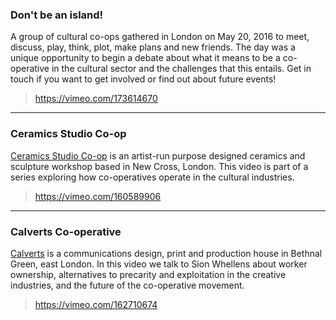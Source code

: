 <!-- 
Stories should be formatted as follows:

### Name of Cooperative
<BLANK LINE>
One paragraph of description
<BLANK LINE>
> Link to video on vimeo (i.e https://vimeo.com/156875935)
<BLANK LINE>

---

### Name of Cooperative
<BLANK LINE>
One paragraph of description
<BLANK LINE>
> Link to video on vimeo (i.e https://vimeo.com/156875935)
<BLANK LINE>

--------------------------   ADD STORIES BELOW ---------------------------
-->
### Don't be an island!

A group of cultural co-ops gathered in London on May 20, 2016 to meet, discuss, play, think, plot, make plans and new friends. The day was a unique opportunity to begin a debate about what it means to be a co-operative in the cultural sector and the challenges that this entails. Get in touch if you want to get involved or find out about future events!

> https://vimeo.com/173614670

---

### Ceramics Studio Co-op

[Ceramics Studio Co-op](http://www.ceramicsstudio.coop) is an artist-run purpose designed ceramics and sculpture workshop based in New Cross, London. This video is part of a series exploring how co-operatives operate in the cultural industries.  

> https://vimeo.com/160589906

---

### Calverts Co-operative

[Calverts](http://www.calverts.coop) is a communications design, print and production house in Bethnal Green, east London. In this video we talk to Sion Whellens about worker ownership, alternatives to precarity and exploitation in the creative industries, and the future of the co-operative movement. 

> https://vimeo.com/162710674

